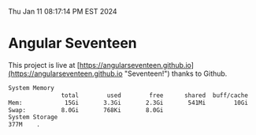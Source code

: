 Thu Jan 11 08:17:14 PM EST 2024

# Angular Seventeen


This project is live at [https://angularseventeen.github.io](https://angularseventeen.github.io "Seventeen!") thanks to Github.

```bash
System Memory
               total        used        free      shared  buff/cache   available
Mem:            15Gi       3.3Gi       2.3Gi       541Mi        10Gi        11Gi
Swap:          8.0Gi       768Ki       8.0Gi
System Storage
377M	.
```
```bash
